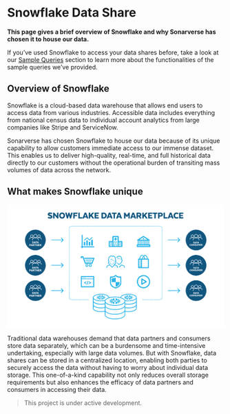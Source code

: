 # Snowflake Data Share

**This page gives a brief overview of Snowflake and why Sonarverse has chosen it to house our data.**

If you’ve used Snowflake to access your data shares before, take a look at our [Sample Queries](./querying_your_data.md) section to learn more about the functionalities of the sample queries we’ve provided.

<!-- Sample Queries need link -->
<!-- .. note:: for notes -->

## Overview of Snowflake

Snowflake is a cloud-based data warehouse that allows end users to access data from various industries. Accessible data includes everything from national census data to individual account analytics from large companies like Stripe and ServiceNow.

Sonarverse has chosen Snowflake to house our data because of its unique capability to allow customers immediate access to our immense dataset. This enables us to deliver high-quality, real-time, and full historical data directly to our customers without the operational burden of transiting mass volumes of data across the network.

## What makes Snowflake unique

![Diagram from WeatherBytes](../_static/img/snowflake.png)

Traditional data warehouses demand that data partners and consumers store data separately, which can be a burdensome and time-intensive undertaking, especially with large data volumes. But with Snowflake, data shares can be stored in a centralized location, enabling both parties to securely access the data without having to worry about individual data storage. This one-of-a-kind capability not only reduces overall storage requirements but also enhances the efficacy of data partners and consumers in accessing their data.

> This project is under active development.